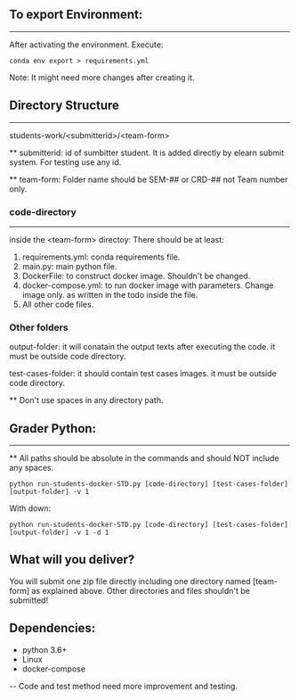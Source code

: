 ## To export Environment: 
---

After activating the environment. Execute: 

```conda env export > requirements.yml```

Note: It might need more changes after creating it.

## Directory Structure
---
students-work/\<submitterid>/\<team-form>

** submitterid: id of sumbitter student. It is added directly by elearn submit system. For testing use any id. 

** team-form: Folder name should be SEM-## or CRD-## not Team number only.

### code-directory
---
inside the \<team-form> directoy:
There should be at least: 
1. requirements.yml: conda requirements file.
2. main.py: main python file. 
3. DockerFile: to construct docker image. Shouldn't be changed.
4. docker-compose.yml: to run docker image with parameters. Change image only. as written in the todo inside the file. 
5. All other code files. 
### Other folders
output-folder: it will conatain the output texts after executing the code. it must be outside code directory.

test-cases-folder: it should contain test cases images. it must be outside code directory.

** Don't use spaces in any directory path. 


## Grader Python:
-----------------

** All paths should be absolute in the commands and should NOT include any spaces. 

```python run-students-docker-STD.py [code-directory] [test-cases-folder] [output-folder] -v 1```
    
With down:

```python run-students-docker-STD.py [code-directory] [test-cases-folder] [output-folder] -v 1 -d 1```



## What will you deliver?

You will submit one zip file directly including one directory named [team-form] as explained above. Other directories and files shouldn't be submitted!


## Dependencies: 
* python 3.6+
* Linux
* docker-compose



-- Code and test method need more improvement and testing.
